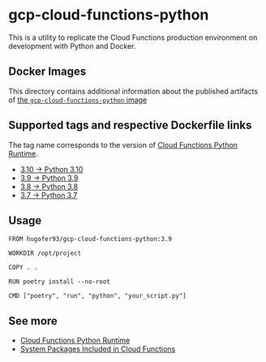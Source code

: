 # gcp-cloud-functions-python

This is a utility to replicate the Cloud Functions production environment on development with Python and Docker.


## Docker Images

This directory contains additional information about the published artifacts of [the `gcp-cloud-functions-python` image](https://hub.docker.com/r/hugofer93/gcp-cloud-functions-python)


## Supported tags and respective Dockerfile links

The tag name corresponds to the version of [Cloud Functions Python Runtime](https://cloud.google.com/functions/docs/concepts/python-runtime#execution_environment).

- [3.10 -> Python 3.10](Dockerfile.Python310)
- [3.9 -> Python 3.9](Dockerfile.Python39)
- [3.8 -> Python 3.8](Dockerfile.Python38)
- [3.7 -> Python 3.7](Dockerfile.Python37)


## Usage

```Docker
FROM hugofer93/gcp-cloud-functions-python:3.9

WORKDIR /opt/project

COPY . .

RUN poetry install --no-root

CMD ["poetry", "run", "python", "your_script.py"]
```


## See more

- [Cloud Functions Python Runtime](https://cloud.google.com/functions/docs/concepts/python-runtime#execution_environment)
- [System Packages Included in Cloud Functions](https://cloud.google.com/functions/docs/reference/system-packages)